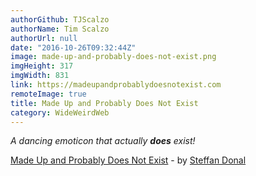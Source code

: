 ```yaml
---
authorGithub: TJScalzo
authorName: Tim Scalzo
authorUrl: null
date: "2016-10-26T09:32:44Z"
image: made-up-and-probably-does-not-exist.png
imgHeight: 317
imgWidth: 831
link: https://madeupandprobablydoesnotexist.com
remoteImage: true
title: Made Up and Probably Does Not Exist
category: WideWeirdWeb
---
```


_A dancing emoticon that actually __does__ exist!_



[Made Up and Probably Does Not Exist](https://madeupandprobablydoesnotexist.com) - by [Steffan Donal](https://sdonalcreative.uk)
